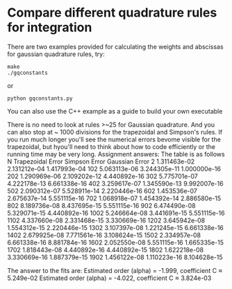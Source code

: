 # Compare different quadrature rules for integration

There are two examples provided for calculating the weights and abscissas for gaussian quadrature rules, try:

```
make
./gqconstants
```

or

```
python gqconstants.py
```

You can also use the C++ example as a guide to build your own executable

There is no need to look at rules >~25 for Gaussian quadrature.  And you can also stop at ~ 1000 divisions for the trapezoidal and Simpson's rules.  If you run much longer you'll see the numerical errors bevome visible for the trapezoidal, but hyou'll need to think about how to code efficiently or the running time may be very long.
Assignment answers:
The table is as follows
   N  Trapezoidal Error  Simpson Error  Gaussian Error
   2       1.311463e-02   2.131212e-04    1.417993e-04
 102       5.063113e-06   3.244305e-11    1.000000e-16
 202       1.290969e-06   2.109202e-12    4.440892e-16
 302       5.775701e-07   4.222178e-13    6.661338e-16
 402       3.259617e-07   1.345590e-13    9.992007e-16
 502       2.090312e-07   5.528911e-14    2.220446e-16
 602       1.453536e-07   2.675637e-14    5.551115e-16
 702       1.068918e-07   1.454392e-14    2.886580e-15
 802       8.189736e-08   8.437695e-15    5.551115e-16
 902       6.474490e-08   5.329071e-15    4.440892e-16
1002       5.246664e-08   3.441691e-15    5.551115e-16
1102       4.337660e-08   2.331468e-15    3.330669e-16
1202       3.645942e-08   1.554312e-15    2.220446e-15
1302       3.107397e-08   1.221245e-15    6.661338e-16
1402       2.679925e-08   7.771561e-16    3.108624e-15
1502       2.334957e-08   6.661338e-16    8.881784e-16
1602       2.052550e-08   5.551115e-16    1.665335e-15
1702       1.818443e-08   4.440892e-16    4.440892e-15
1802       1.622218e-08   3.330669e-16    1.887379e-15
1902       1.456122e-08   1.110223e-16    8.104628e-15

The answer to the fits are:
Estimated order (alpha) = -1.999, coefficient C ≈ 5.249e-02
Estimated order (alpha) = -4.022, coefficient C ≈ 3.824e-03


